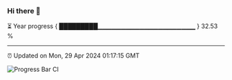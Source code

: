 ### Hi there 👋

⏳ Year progress { █████████▁▁▁▁▁▁▁▁▁▁▁▁▁▁▁▁▁▁▁▁▁ } 32.53 %

---

⏰ Updated on Mon, 29 Apr 2024 01:17:15 GMT

![Progress Bar CI](https://github.com/ZhaoGui/ZhaoGui/workflows/Progress%20Bar%20CI/badge.svg)
